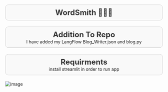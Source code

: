 <div align="center" style="padding: 10px; border: 1px solid #ccc; background-color: #f9f9f9; border-radius: 10px; margin-bottom: 20px;">
    <h2 style="margin: 0; font-size: 24px; color: #333;">WordSmith 🧙‍♂️✨</h2>
</div>

<div align="center" style="padding: 10px; border: 1px solid #ccc; background-color: #f9f9f9; border-radius: 10px; margin-bottom: 20px;">
    <h2 style="margin: 0; font-size: 24px; color: #333;">Addition To Repo</h2>
    I have added my LangFlow Blog_Writer.json and blog.py 
</div>
<div align="center" style="padding: 10px; border: 1px solid #ccc; background-color: #f9f9f9; border-radius: 10px; margin-bottom: 20px;">
    <h2 style="margin: 0; font-size: 24px; color: #333;">Requirments</h2>
    install streamlit in order to run app
</div>


![image](https://github.com/user-attachments/assets/5bf39588-6a51-438f-9c46-13b574b3a7b5)



